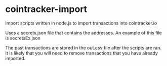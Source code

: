 # cointracker-import
Import scripts written in node.js to import transactions into cointracker.io

Uses a secrets.json file that contains the addresses. An example of this file is secretsEx.json

The past transactions are stored in the out.csv file after the scripts are ran. It is likely that you will need to remove transactions that you have already imported.
